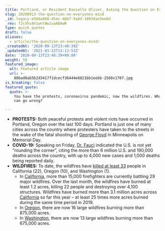 ```yaml
---
title: Portland, or Resident Danielle Oliver, Asking the Question on Everyone's Mind.
slug: 20200913-the-question-on-everyones-mind
_id: legacy-e50da068-454c-46b7-9a8d-1893dae3ee8d
_rev: f2cVhvAV1wntWw1uaABAwR
type: quick_quotes
draft: false
aliases:
  - article/the-question-on-everyones-mind/
_createdAt: '2020-09-13T23:40:39Z'
_updatedAt: '2021-03-22T13:12:53Z'
date: '2020-09-13T23:40:39+00:00'
weight: 50
featured_image:
  alt: Featured article image
  url: >-
    88bad8ab5b2d3417f1dcecf36444e6821bb1eebb-2560x1707.jpg
is_breaking: false
featured_quote:
  quote: >-
    You have the protests, coronavirus pandemic, now the wildfires. What else
    can go wrong?

---
```

* **PROTESTS:** Both peaceful protests and violent riots have occurred in Portland, Oregon over the last 100 days. Portland is just one of many cities across the country where protesters have taken to the streets in the wake of the fatal shooting of [George Floyd](https://smarthernews.com/article/developing-story-the-death-of-george-floyd/) in Minneapolis on Memorial Day.
* **COVID-19:** Speaking on Friday, [Dr. Fauci](https://www.cnn.com/2020/09/11/health/us-coronavirus-friday/index.html) indicated the U.S. is not yet “rounding the corner”, citing the more than 6 million U.S. and 190,000 deaths across the country, with up to 4,000 new cases and 1,000 deaths being reported daily.
* **WILDFIRES:** To date, the wildfires have [killed at least 33](https://apnews.com/14204c0735fb87d3d126992e0523d011) people in California (22), Oregon (10), and Washington (1).
  * In [California](https://fire.ca.gov/daily-wildfire-report/), more than 15,000 firefighters are currently battling 29 major wildfires. Over the last month, the wildfires have burned at least 1.2 acres, killing 22 people and destroying over 4,100 structures. Wildfires have burned more than 3.1 million acres across [California](https://www.fire.ca.gov/incidents/) so far this year – at least 25 times more acres burned during the same time period in 2019.
  * In [Oregon](https://www.facebook.com/BLMOregon/posts/3559032794118494), there are now 16 large wildfires burning more than 875,000 acres.
  * In [Washington](https://www.facebook.com/BLMOregon/posts/3559032794118494), there are now 13 large wildfires burning more than 675,000 acres.